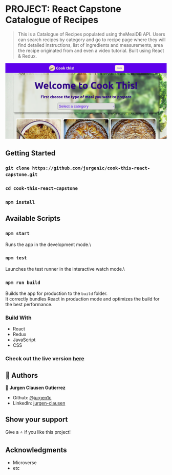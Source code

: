 #	PROJECT: React Capstone Catalogue of Recipes


> This is a Catalogue of Recipes populated using theMealDB API. Users can search recipes by category and go to recipe page where they will find detailed instructions, list of ingredients and measurements, area the recipe originated from and even a video tutorial. Built using React & Redux.

![Page](./home.png)

## Getting Started

### `git clone https://github.com/jurgen1c/cook-this-react-capstone.git`

### `cd cook-this-react-capstone`

### `npm install`


## Available Scripts

### `npm start`

Runs the app in the development mode.\

### `npm test`

Launches the test runner in the interactive watch mode.\


### `npm run build`

Builds the app for production to the `build` folder.\
It correctly bundles React in production mode and optimizes the build for the best performance.


### Build With

-	React
- Redux
- JavaScript
-	CSS  

### Check out the live version [here](https://cook-this-jcg.herokuapp.com/)     

## 👤 Authors


👤 **Jurgen Clausen Gutierrez**

- Github: [@jurgen1c](https://github.com/jurgen1c)
- LinkedIn: [jurgen-clausen](https://www.linkedin.com/in/jurgen-clausen-2740061a9/)


## Show your support

Give a ⭐️ if you like this project!

## Acknowledgments

- Microverse
- etc